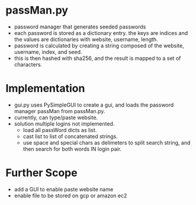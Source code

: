 # passMan.py

- password manager that generates seeded passwords
- each password is stored as a dictionary entry. the keys are indices and the values are dictionaries with website, username, length.
- password is calculated by creating a string composed of the website, username, index, and seed.
- this is then hashed with sha256, and the result is mapped to a set of characters.

# Implementation

- gui.py uses PySimpleGUI to create a gui, and loads the password manager passMan from passMan.py.
- currently, can type/paste website.
- solution multiple logins not implemented.
  - load all passWord dicts as list.
  - cast list to list of concatenated strings.
  - use space and special chars as delimeters to split search string, and then search for both words IN login pair.

# Further Scope

- add a GUI to enable paste website name
- enable file to be stored on gcp or amazon ec2
